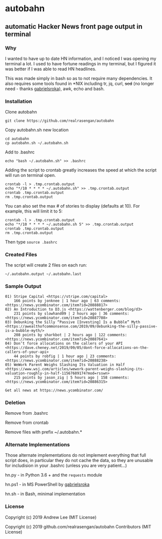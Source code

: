 # autobahn
## automatic Hacker News front page output in terminal

### Why
I wanted to have up to date HN information, and I noticed I was opening my terminal a lot.
I used to have fortune readings in my terminal, but I figured it was better if I was able
to read HN headlines.

This was made simply in bash so as to not require many dependencies. It also requires some
tools found in *NIX including tr, jq, curl, ~~sed~~ (no longer need - thanks [gabrielsroka](https://github.com/gabrielsroka)), awk, echo and bash.

### Installation
Clone autobahn
```
git clone https://github.com/realrasengan/autobahn
```

Copy autobahn.sh new location
```
cd autobahn
cp autobahn.sh ~/.autobahn.sh
```

Add to .bashrc
```
echo "bash ~/.autobahn.sh" >> .bashrc
```

Adding the script to crontab greatly increases the speed at which the script will run on terminal open.
```
crontab -l > .tmp.crontab.output
echo "*/10 * * * * ~/.autobahn.sh" >> .tmp.crontab.output
crontab .tmp.crontab.output
rm .tmp.crontab.output
```

You can also set the max # of stories to display (defaults at 10).  For example, this will
limit it to 5:
```
crontab -l > .tmp.crontab.output
echo "*/10 * * * * ~/.autobahn.sh 5" >> .tmp.crontab.output
crontab .tmp.crontab.output
rm .tmp.crontab.output
```
Then type `source .bashrc`

### Created Files
The script will create 2 files on each run:
```
~/.autobahn.output ~/.autobahn.last
```


### Sample Output
```
01) Stripe Capital <https://stripe.com/capital>
    166 points by jonknee | 1 hour ago | 63 comments: <https://news.ycombinator.com/item?id=20888817>
02) An Introduction to D3.js <https://wattenberger.com/blog/d3>
    231 points by slowhand09 | 2 hours ago | 36 comments: <https://news.ycombinator.com/item?id=20887708>
03) Debunking the Silly “Passive [Investing] Is a Bubble” Myth <https://awealthofcommonsense.com/2019/09/debunking-the-silly-passive-is-a-bubble-myth/>
    208 points by sharkbot | 2 hours ago | 122 comments: <https://news.ycombinator.com/item?id=20887641>
04) Don’t force allocations on the callers of your API <https://dave.cheney.net/2019/09/05/dont-force-allocations-on-the-callers-of-your-api>
    44 points by robfig | 1 hour ago | 23 comments: <https://news.ycombinator.com/item?id=20888238>
05) WeWork Parent Weighs Slashing Its Valuation in Half <https://www.wsj.com/articles/wework-parent-weighs-slashing-its-valuation-roughly-in-half-11567689174?mod=rsswn>
    215 points by jason_zig | 5 hours ago | 158 comments: <https://news.ycombinator.com/item?id=20886315>

Get all news at https://news.ycombinator.com/
```

### Deletion
Remove from .bashrc

Remove from crontab

Remove files with prefix ~/.autobahn.*

### Alternate Implementations

Those alternate implementations do not implement everything that full script does, in particular they do not cache the
data, so they are unusable for includision in your .bashrc (unless you are very patient...)

hn.py - in Python 3.6 + and the `requests` module

hn.ps1 - in MS PowerShell by [gabrielsroka](https://github.com/gabrielsroka)

hn.sh - in Bash, minimal implementation

### License
Copyright (c) 2019 Andrew Lee (MIT License)

Copyright (c) 2019 github.com/realrasengan/autobahn Contributors (MIT License)
